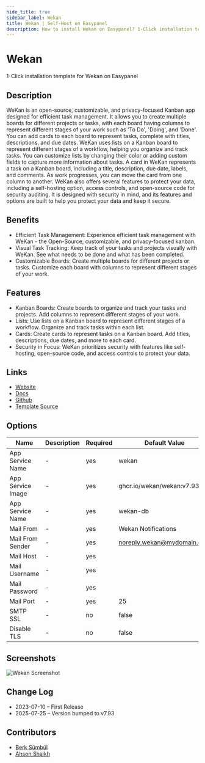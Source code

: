 ```yaml
---
hide_title: true
sidebar_label: Wekan
title: Wekan | Self-Host on Easypanel
description: How to install Wekan on Easypanel? 1-Click installation template for Wekan on Easypanel
---
```


<!-- generated -->

# Wekan

1-Click installation template for Wekan on Easypanel

## Description

WeKan is an open-source, customizable, and privacy-focused Kanban app designed for efficient task management. It allows you to create multiple boards for different projects or tasks, with each board having columns to represent different stages of your work such as &#39;To Do&#39;, &#39;Doing&#39;, and &#39;Done&#39;. You can add cards to each board to represent tasks, complete with titles, descriptions, and due dates. WeKan uses lists on a Kanban board to represent different stages of a workflow, helping you organize and track tasks. You can customize lists by changing their color or adding custom fields to capture more information about tasks. A card in WeKan represents a task on a Kanban board, including a title, description, due date, labels, and comments. As work progresses, you can move the card from one column to another. WeKan also offers several features to protect your data, including a self-hosting option, access controls, and open-source code for security auditing. It is designed with security in mind, and its features and options are built to help you protect your data and keep it secure.

## Benefits

- Efficient Task Management: Experience efficient task management with WeKan - the Open-Source, customizable, and privacy-focused kanban.
- Visual Task Tracking: Keep track of your tasks and projects visually with WeKan. See what needs to be done and what has been completed.
- Customizable Boards: Create multiple boards for different projects or tasks. Customize each board with columns to represent different stages of your work.

## Features

- Kanban Boards: Create boards to organize and track your tasks and projects. Add columns to represent different stages of your work.
- Lists: Use lists on a Kanban board to represent different stages of a workflow. Organize and track tasks within each list.
- Cards: Create cards to represent tasks on a Kanban board. Add titles, descriptions, due dates, and more to each card.
- Security in Focus: WeKan prioritizes security with features like self-hosting, open-source code, and access controls to protect your data.

## Links

- [Website](https://wekan.github.io/)
- [Docs](https://github.com/wekan/wekan/wiki)
- [Github](https://github.com/wekan/wekan)
- [Template Source](https://github.com/easypanel-io/templates/tree/main/templates/wekan)

## Options

Name | Description | Required | Default Value
-|-|-|-
App Service Name | - | yes | wekan
App Service Image | - | yes | ghcr.io/wekan/wekan:v7.93
App Service Name | - | yes | wekan-db
Mail From | - | yes | Wekan Notifications
Mail From Sender | - | yes | noreply.wekan@mydomain.com
Mail Host | - | yes | 
Mail Username | - | yes | 
Mail Password | - | yes | 
Mail Port | - | yes | 25
SMTP SSL | - | no | false
Disable TLS | - | no | false

## Screenshots

![Wekan Screenshot](./assets/screenshot.png)

## Change Log

- 2023-07-10 – First Release
- 2025-07-25 – Version bumped to v7.93

## Contributors

- [Berk Sümbül](https://berksmbl.com)
- [Ahson Shaikh](https://github.com/Ahson-Shaikh)
